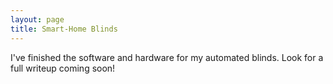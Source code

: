 ```yaml
---
layout: page
title: Smart-Home Blinds
---
```

I've finished the software and hardware for my automated blinds. Look for a full writeup coming soon!
